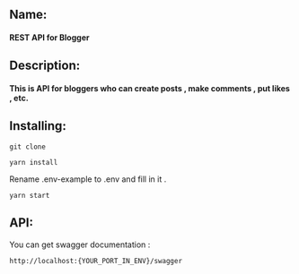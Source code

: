 ## Name:
#### REST API for Blogger


## Description:
#### This is API for bloggers who can create posts , make comments , put likes , etc.


## Installing:
```git clone```

```yarn install```

Rename .env-example to .env and fill in it .

```yarn start```


## API:

You can get swagger documentation :

`http://localhost:{YOUR_PORT_IN_ENV}/swagger`
